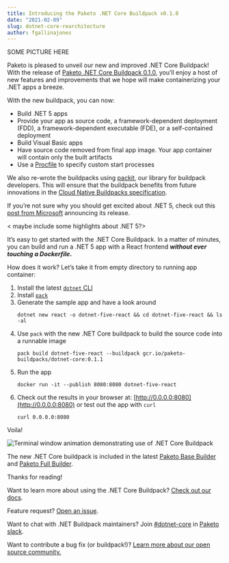 ```yaml
---
title: Introducing the Paketo .NET Core Buildpack v0.1.0
date: "2021-02-09"
slug: dotnet-core-rearchitecture
author: fgallinajones
---
```


SOME PICTURE HERE

Paketo is pleased to unveil our new and improved .NET Core Buildpack! With the
release of [Paketo .NET Core Buildpack
0.1.0](https://github.com/paketo-buildpacks/dotnet-core/releases), you’ll enjoy
a host of new features and improvements that we hope will make containerizing
your .NET apps a breeze.

With the new buildpack, you can now:
*   Build .NET 5 apps
*   Provide your app as source code, a framework-dependent deployment (FDD), a
    framework-dependent executable (FDE), or a self-contained deployment
*   Build Visual Basic apps
*   Have source code removed from final app image. Your app container will
    contain only the built artifacts
*   Use a
    [Procfile](https://paketo.io/docs/buildpacks/configuration/#procfiles) to
    specify custom start processes

We also re-wrote the buildpacks using
[packit](https://github.com/paketo-buildpacks/packit), our library for
buildpack developers. This will ensure that the buildpack benefits from future
innovations in the [Cloud Native Buildpacks
specification](https://github.com/buildpacks/spec/blob/main/buildpack.md).

If you’re not sure why you should get excited about .NET 5, check out this
[post from
Microsoft](https://devblogs.microsoft.com/dotnet/announcing-net-5-0/)
announcing its release.

&lt; maybe include some highlights about .NET 5?>

It’s easy to get started with the .NET Core Buildpack. In a matter of minutes,
you can build and run a .NET 5 app with a React frontend **_without ever
touching a Dockerfile_.**

How does it work? Let’s take it from empty directory to running app container:



1. Install the latest [`dotnet`
   CLI](https://docs.microsoft.com/en-us/dotnet/core/install/)
2. Install [`pack`](https://buildpacks.io/docs/tools/pack/#install)
3. Generate the sample app and have a look around
    ```
    dotnet new react -o dotnet-five-react && cd dotnet-five-react && ls -al
    ```
4. Use `pack` with the new .NET Core buildpack to build the source code into a
   runnable image
    ```
    pack build dotnet-five-react --buildpack gcr.io/paketo-buildpacks/dotnet-core:0.1.1
    ```
5. Run the app
    ```
    docker run -it --publish 8080:8080 dotnet-five-react
    ```
6. Check out the results in your browser at:
   [http://0.0.0.0:8080](http://0.0.0.0:8080) or test out the app with `curl`
    ```
    curl 0.0.0.0:8080
    ```

Voila!

![Terminal window animation demonstrating use of .NET Core Buildpack](/images/posts/0005/dotnet-build-demo.gif)

The new .NET Core buildpack is included in the latest [Paketo Base
Builder](https://paketo.io/docs/builders/#base) and [Paketo Full
Builder](https://paketo.io/docs/builders/#full).

Thanks for reading!

Want to learn more about using the .NET Core Buildpack? [Check out our
docs](https://paketo.io/docs/buildpacks/language-family-buildpacks/dotnet-core/).

Feature request? [Open an
issue](https://github.com/paketo-buildpacks/dotnet-core/issues).

Want to chat with .NET Buildpack maintainers? Join
[#dotnet-core](https://paketobuildpacks.slack.com/archives/CUD6SEE7L)
in [Paketo slack](https://slack.paketo.io/).

Want to contribute a bug fix (or buildpack!)? [Learn more about our open source
community.](https://github.com/paketo-buildpacks/community)
